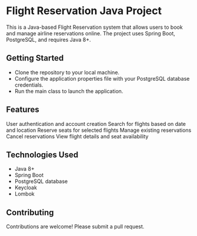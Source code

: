 # Flight Reservation Java Project
This is a Java-based Flight Reservation system that allows users to book and manage airline reservations online. The project uses Spring Boot, PostgreSQL, and requires Java 8+.

## Getting Started
* Clone the repository to your local machine.
* Configure the application properties file with your PostgreSQL database credentials.
* Run the main class to launch the application.

## Features
User authentication and account creation
Search for flights based on date and location
Reserve seats for selected flights
Manage existing reservations
Cancel reservations
View flight details and seat availability

## Technologies Used
* Java 8+
* Spring Boot
* PostgreSQL database
* Keycloak
* Lombok

## Contributing
Contributions are welcome! Please submit a pull request.

